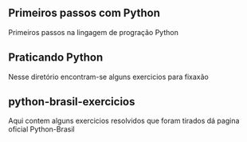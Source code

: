 ## Primeiros passos com Python

Primeiros passos na lingagem de progração Python

## Praticando Python

Nesse diretório encontram-se alguns exercicios para fixaxão

## python-brasil-exercicios

Aqui contem alguns exercicios resolvidos que foram tirados dá pagina oficial Python-Brasil

